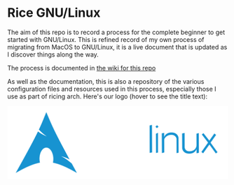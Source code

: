 # Rice GNU/Linux
The aim of this repo is to record a process for the complete beginner to get started with GNU/Linux. This is refined record of my own process of migrating from MacOS to GNU/Linux, it is a live document that is updated as I discover things along the way.

The process is documented in [the wiki for this repo](https://github.com/mahmon/rice-gnu-linux/wiki/00-Introduction "Rice GNU/Linux wiki")

As well as the documentation, this is also a repository of the various configuration files and resources used in this process, especially those I use as part of ricing arch.
Here's our logo (hover to see the title text):

![archlinux](./archlinux-logo-light.png "Archlinux")

